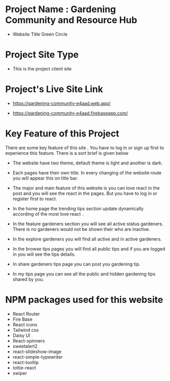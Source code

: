 # Project Name : Gardening Community and Resource Hub

- Website Title Green Circle

# Project Site Type

- This is the project client site

# Project's Live Site Link

- https://gardening-community-e4aad.web.app/

- https://gardening-community-e4aad.firebaseapp.com/

# Key Feature of this Project

There are some key feature of this site . You have to log in or sign up first to experience this feature. There is a sort brief is given below

- The website have two theme, default theme is light and another is dark.

- Each pages have their own title. In every changing of the website route you will appear this on title bar.

- The major and main feature of this website is you can love react in the post and you will see the react in the pages. But you have to log in or register first to react.

- In the home page the trending tips section update dynamically according of the most love react .

- In the feature gardeners section you will see all active status gardeners. There is no gardeners would not be shown their who are inactive.

- In the explore gardeners you will find all active and in active gardeners.

- In the browse tips pages you will find all public tips and if you are logged in you will see the tips details.

- In share gardeners tips page you can post you gardening tip.

- In my tips page you can see all the public and hidden gardening tips shared by you.

# NPM packages used for this website

- React Router
- Fire Base
- React icons
- Tailwind css
- Daisy UI
- React-spinners
- sweetalert2
- react-slideshow-image
- react-simple-typewriter
- react-tooltip
- lottie-react
- swiper
